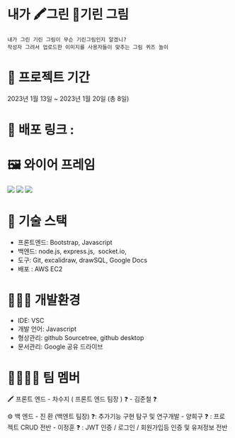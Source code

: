 # 내가 🖍️그린 🦒기린 그림
	내가 그린 기린 그림이 무슨 기린그림인지 알겠니?
	작성자 그려서 업로드한 이미지를 사용자들이 맞추는 그림 퀴즈 놀이

# 📆 프로젝트 기간
2023년 1월 13일 ~ 2023년 1월 20일 (총 8일)

# 📡 배포 링크 : 

# 🖼️ 와이어 프레임
![](https://lh6.googleusercontent.com/3kMbivKH8Hj7vML-EmK3121ybZ9s-KI8drtFLOX35ulsBXREAW95hRN0G0-6vC5JWRimaqYuJ6d1pYL71Vj8iJgd8i-RylY6PpDe8AB8llPu7GadxrbD3fN7Hl-MTI9M_4bGMMokh60V1-6DWzqkCKBL0_EYfK0TjiF4ypKX0sKqPBDrrgWxynBk6-4WDw)
![](https://lh5.googleusercontent.com/_p7Sg_XSYc2kKENrTqui2xRfld3_YbsysyDI4azbk1Xojm1VoFAcMccINMCc_aUsg2__X7SL-06skuTVGJqW0FqwnKge7Nu3qdCbjgd5dIxRT4GdsH_DWMgG3LQObyRH9u9WRjyP-_9fw_vXYGQmVw3_GYGhamao-eP65b9mgF4L74x4javrf3uyfUvLMA)
![](https://lh6.googleusercontent.com/ZJnwBwGSaaLGVNj4BpIFTrQP4q6gICSXrrGa-TAU8oqc1o8Qh1TY13DiFMepTs2KOpc5PumUk4uMf07R-S9lPSfOFiyCEBKc482g4tOb0SbLX4VhrAHaCEJv3iYk266uB1padrmj9eIMdk2MDpVZk-1D2HayOiztj5ntHC9IqZDVpKK0Bd3W7WgJ05qe5g)

# 🧰 기술 스택
-   프론트엔드: Bootstrap, Javascript
-   백엔드: node.js, express.js,  socket.io, 
-   도구: Git, excalidraw, drawSQL, Google Docs
-   배포 : AWS EC2

# 🧑🏻‍💻 개발환경
-   IDE: VSC
-   개발 언어: Javascript
-   형상관리: github Sourcetree, github desktop
-   문서관리: Google 공유 드라이브
# 👨‍👨‍👧‍👦 팀 멤버

🖍️ 프론트 엔드
	-  차수지 ( 프론트 엔드  팀장 )
			❓
	-  김준철
			❓

⚙️ 백 엔드 
	-  진 환 (백엔트 팀장)
			❓: 추가기능 구현 탐구 및 연구개발
	-  양희구
			❓ : 프로젝트 CRUD 전반
	-  이정훈
			❓ : JWT 인증 / 로그인 / 회원가입등 인증 및 유저정보 전반